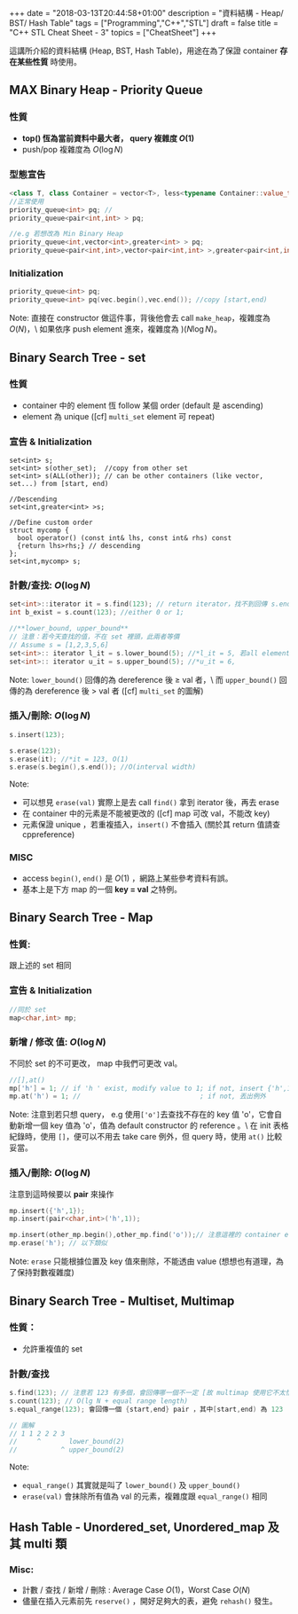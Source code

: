+++
date =  "2018-03-13T20:44:58+01:00"
description = "資料結構 - Heap/ BST/ Hash Table"
tags = ["Programming","C++","STL"]
draft = false
title =  "C++ STL Cheat Sheet - 3"
topics = ["CheatSheet"]
+++

這講所介紹的資料結構 (Heap, BST, Hash Table)，用途在為了保證 container **存在某些性質** 時使用。

<!--more-->


## MAX Binary Heap - Priority Queue

### 性質

* **top() 恆為當前資料中最大者， query 複雜度 <span>$O(1)$</span>**
* push/pop 複雜度為 <span>$O(\log N)$</span>

### 型態宣告

```cpp
<class T, class Container = vector<T>, less<typename Container::value_type> > pq;
//正常使用
priority_queue<int> pq; // 
priority_queue<pair<int,int> > pq;

//e.g 若想改為 Min Binary Heap
priority_queue<int,vector<int>,greater<int> > pq;
priority_queue<pair<int,int>,vector<pair<int,int> >,greater<pair<int,int> > > pq;
```

### Initialization

```cpp
priority_queue<int> pq;
priority_queue<int> pq(vec.begin(),vec.end()); //copy [start,end)
```

Note: 直接在 constructor 做這件事，背後他會去 call `make_heap`，複雜度為 <span>$O(N)$</span>，\\
如果依序 push element 進來，複雜度為 <span>$)(N \log N)$</span>。

## Binary Search Tree - set

### 性質
* container 中的 element 恆 follow 某個 order (default 是 ascending)
* element 為 unique ([cf] `multi_set` element 可 repeat)

### 宣告 & Initialization

```
set<int> s;
set<int> s(other_set);  //copy from other set
set<int> s(ALL(other)); // can be other containers (like vector, set...) from [start, end)

//Descending
set<int,greater<int> >s;

//Define custom order
struct mycomp {
  bool operator() (const int& lhs, const int& rhs) const
  {return lhs>rhs;} // descending
};
set<int,mycomp> s;
```

### 計數/查找: <span>$O(\log N)$</span>

```cpp
set<int>::iterator it = s.find(123); // return iterator，找不到回傳 s.end()
int b_exist = s.count(123); //either 0 or 1;

//**lower_bound, upper_bound**
// 注意：若今天查找的值，不在 set 裡頭，此兩者等價
// Assume s = [1,2,3,5,6]
set<int>:: iterator l_it = s.lower_bound(5); //*l_it = 5, 若all element < val ，回傳 s.end()
set<int>:: iterator u_it = s.upper_bound(5); //*u_it = 6,               <=  
```
Note: `lower_bound()` 回傳的為 dereference 後 <span>$\geq$</span> val 者，\\
而 `upper_bound()` 回傳的為 dereference 後 <span>$>$</span> val 者 ([cf] `multi_set` 的圖解)

### 插入/刪除: <span>$O(\log N)$</span>

```cpp
s.insert(123);

s.erase(123);
s.erase(it); //*it = 123, O(1)
s.erase(s.begin(),s.end()); //O(interval width)
```

Note:

  * 可以想見 `erase(val)` 實際上是去 call `find()` 拿到 iterator 後，再去 erase
  * 在 container 中的元素是不能被更改的 ([cf] map 可改 val，不能改 key)
  * 元素保證 unique ，若重複插入，`insert()` 不會插入 (關於其 return 值請查 cppreference)

### MISC

* access `begin()`, `end()` 是 <span>$O(1)$</span> ，網路上某些參考資料有誤。
* 基本上是下方 map 的一個 **key = val** 之特例。

## Binary Search Tree - Map

### 性質:

跟上述的 set 相同

### 宣告 & Initialization

```cpp
//同於 set
map<char,int> mp;
```

### 新增 / 修改 值: <span>$O(\log N)$</span>

不同於 set 的不可更改， map 中我們可更改 val。
```cpp
//[],at()
mp['h'] = 1; // if 'h ' exist, modify value to 1; if not, insert {'h',1}
mp.at('h') = 1; //                              ; if not, 丟出例外
```

Note: 注意到若只想 query， e.g 使用`['o']`去查找不存在的 key 值 'o'，它會自動新增一個 key 值為 'o'，值為 default constructor 的 reference 。\\
在 init 表格紀錄時，使用 `[]`，便可以不用去 take care 例外，但 query 時，使用 `at()` 比較妥當。

### 插入/刪除: <span>$O(\log N)$</span>

注意到這時候要以 **pair** 來操作

```cpp
mp.insert({'h',1});
mp.insert(pair<char,int>('h',1));

mp.insert(other_mp.begin(),other_mp.find('o'));// 注意這裡的 container element 需為 pair 型態
mp.erase('h'); // 以下類似
```

Note: `erase` 只能根據位置及 key 值來刪除，不能透由 value (想想也有道理，為了保持對數複雜度)

## Binary Search Tree - Multiset, Multimap

### 性質：

* 允許重複值的 set

### 計數/查找

```cpp
s.find(123); // 注意若 123 有多個，會回傳哪一個不一定 [故 multimap 使用它不太恰當]
s.count(123); // O(lg N + equal range length)
s.equal_range(123); 會回傳一個 {start,end} pair ，其中[start,end) 為 123

// 圖解
// 1 1 2 2 2 3
//     ^       lower_bound(2)
//           ^ upper_bound(2)
```

Note: 

 * `equal_range()` 其實就是叫了 `lower_bound()` 及 `upper_bound()`
 * `erase(val)` 會抹除所有值為 val 的元素，複雜度跟 `equal_range()` 相同


## Hash Table - Unordered\_set, Unordered\_map 及其 multi 類

### Misc:

  * 計數 / 查找 / 新增 / 刪除 : Average Case <span>$O(1)$</span>，Worst Case <span>$O(N)$</span>
  * 儘量在插入元素前先 `reserve()` ，開好足夠大的表，避免 `rehash()` 發生。

